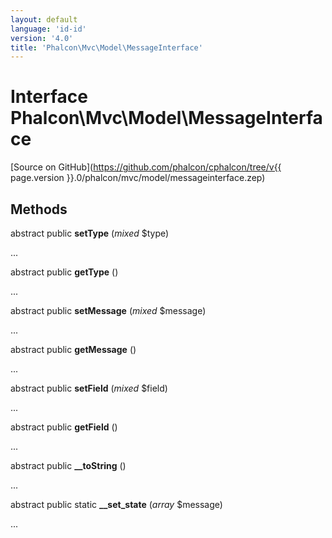 ```yaml
---
layout: default
language: 'id-id'
version: '4.0'
title: 'Phalcon\Mvc\Model\MessageInterface'
---
```

# Interface **Phalcon\Mvc\Model\MessageInterface**

[Source on GitHub](https://github.com/phalcon/cphalcon/tree/v{{ page.version }}.0/phalcon/mvc/model/messageinterface.zep)

## Methods

abstract public **setType** (*mixed* $type)

...

abstract public **getType** ()

...

abstract public **setMessage** (*mixed* $message)

...

abstract public **getMessage** ()

...

abstract public **setField** (*mixed* $field)

...

abstract public **getField** ()

...

abstract public **__toString** ()

...

abstract public static **__set_state** (*array* $message)

...